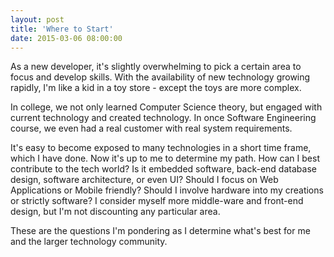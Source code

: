 ```yaml
---
layout: post
title: 'Where to Start'
date: 2015-03-06 08:00:00
---
```


As a new developer, it's slightly overwhelming to pick a certain area to focus and develop skills. With the availability of new technology growing rapidly, I'm like a kid in a toy store - except the toys are more complex.

In college, we not only learned Computer Science theory, but engaged with current technology and created technology. In once Software Engineering course, we even had a real customer with real system requirements.

It's easy to become exposed to many technologies in a short time frame, which I have done. Now it's up to me to determine my path. How can I best contribute to the tech world? Is it embedded software, back-end database design, software architecture, or even UI? Should I focus on Web Applications or Mobile friendly? Should I involve hardware into my creations or strictly software? I consider myself more middle-ware and front-end design, but I'm not discounting any particular area.

These are the questions I'm pondering as I determine what's best for me and the larger technology community.

